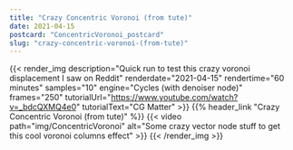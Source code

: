 ```yaml
---
title: "Crazy Concentric Voronoi (from tute)"
date: 2021-04-15
postcard: "ConcentricVoronoi_postcard"
slug: "crazy-concentric-voronoi-(from-tute)"
---
```


{{< render_img
  description="Quick run to test this crazy voronoi displacement I saw on Reddit"
  renderdate="2021-04-15"
  rendertime="60 minutes"
  samples="10"
  engine="Cycles (with denoiser node)"
  frames="250"
  tutorialUrl="https://www.youtube.com/watch?v=_bdcQXMQ4e0"
  tutorialText="CG Matter" >}}
{{% header_link "Crazy Concentric Voronoi (from tute)" %}}
{{< video path="img/ConcentricVoronoi" alt="Some crazy vector node stuff to get this cool voronoi columns effect" >}}
{{< /render_img >}}

